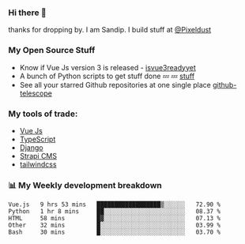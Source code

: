 ### Hi there 👋

thanks for dropping by.
I am Sandip. I build stuff at [@Pixeldust](github.com/pixeldust-in/)

###  **My Open Source Stuff**

 - Know if Vue Js version 3 is released -  [isvue3readyyet](https://github.com/sandiprb/isvue3readyyet)
 - A bunch of Python scripts to get stuff done 💤 💤 [stuff](https://github.com/sandiprb/stuff)
 - See all your starred Github repositories at one single place [github-telescope](https://github.com/sandiprb/github-telescope)



###  **My tools of trade:**
 - [Vue Js](https://github.com/vuejs/vue/)
 - [TypeScript](https://github.com/microsoft/TypeScript)
 - [Django](github.com/django/django)
 - [Strapi CMS](github.com/strapi/strapi)
 - [tailwindcss](https://github.com/tailwindlabs/tailwindcss)


###  📊 **My Weekly development breakdown**
<!--START_SECTION:waka-->
```text
Vue.js   9 hrs 53 mins   ██████████████████▒░░░░░░   72.90 % 
Python   1 hr 8 mins     ██░░░░░░░░░░░░░░░░░░░░░░░   08.37 % 
HTML     58 mins         █▓░░░░░░░░░░░░░░░░░░░░░░░   07.13 % 
Other    32 mins         █░░░░░░░░░░░░░░░░░░░░░░░░   03.99 % 
Bash     30 mins         █░░░░░░░░░░░░░░░░░░░░░░░░   03.70 % 
```
<!--END_SECTION:waka-->
